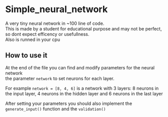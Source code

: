 # Simple_neural_network
A very tiny neural network in ~100 line of code.  
This is made by a student for educational purpose and may not be perfect, so dont expect efficency or usefullness.  
Also is runned in your cpu

## How to use it

At the end of the file you can find and modify parameters for the neural network  
the parameter `network` to set neurons for each layer.  
  
For example  `network = [8, 4, 6]` is a network with 3 layers: 8 neurons in the input layer, 4 neurons in the hidden layer and 6 neurons in the last layer
  
After setting your parameters you should also implement the `generate_input()` function and the `validation()` 

